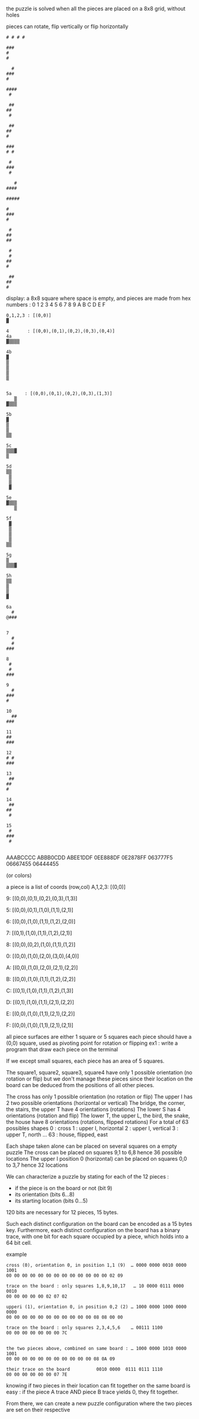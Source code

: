 
the puzzle is solved when all the pieces are placed on a 8x8 grid, without holes

pieces can rotate, flip vertically or flip horizontally


```
# # # #

###
#
#

  #
###
#

####
 #

 ##
##
 #

 ##
##
#

###
# #

 #
###
 #

   #
####

#####

#
###
#

 #
##
##

 #
 #
##
#

 ##
##
#

```

display: a 8x8 square where space is empty, and pieces are made from hex numbers : 0 1 2 3 4 5 6 7 8 9 A B C D E F


```
0,1,2,3 : [(0,0)]
▓

4       : [(0,0),(0,1),(0,2),(0,3),(0,4)]   
4a     
▓▒▒▒▒

4b
▓
▒
▒
▒
▒


5a     : [(0,0),(0,1),(0,2),(0,3),(1,3)]
   ▒
▓▒▒▒

5b
▓
▒
▒
▒▒

5c
▒▒▒▓
▒

5d
▒▒
 ▒
 ▒
 ▓

5e
▓▒▒▒
   ▒

5f
 ▓
 ▒
 ▒
 ▒
▒▒

5g
▒
▒▒▒▓

5h
▒▒
▒
▒
▓

6a
  #
@###


7
  #
  #
###

8
 #
 #
###

9
  #
###
#

10
  ##
###

11
##
###

12
# #
###

13
 ##
##
#

14
 ##
##
 #

15
 #
###
 #


```
AAABCCCC
ABBB0CDD
ABEE1DDF
0EE888DF
0E2878FF
063777F5
06667455
06444455

(or colors)

a piece is a list of coords (row,col)
A,1,2,3: [(0,0)]

9: [(0,0),(0,1),(0,2),(0,3),(1,3)]

5: [(0,0),(0,1),(1,0),(1,1),(2,1)]

6: [(0,0),(1,0),(1,1),(1,2),(2,0)]

7: [(0,1),(1,0),(1,1),(1,2),(2,1)]

8: [(0,0),(0,2),(1,0),(1,1),(1,2)]

0: [(0,0),(1,0),(2,0),(3,0),(4,0)]

A: [(0,0),(1,0),(2,0),(2,1),(2,2)]

B: [(0,0),(1,0),(1,1),(1,2),(2,2)]

C: [(0,1),(1,0),(1,1),(1,2),(1,3)]

D: [(0,1),(1,0),(1,1),(2,1),(2,2)]

E: [(0,0),(1,0),(1,1),(2,1),(2,2)]

F: [(0,0),(1,0),(1,1),(2,1),(2,1)]

all piece surfaces are either 1 square or 5 squares
each piece should have a (0,0) square, used as pivoting point for rotation or flipping
ex1 : write a program that draw each piece on the terminal


If we except small squares, each piece has an area of 5 squares.

The square1, square2, square3, square4 have only 1 possible orientation (no rotation or flip) but we don't manage these pieces since their location on the board can be deduced from the positions of all other pieces.

The cross has only 1 possible orientation (no rotation or flip)
The upper I has 2 two possible orientations (horizontal or vertical)
The bridge, the corner, the stairs, the upper T have 4 orientations (rotations)
The lower S has 4 orientations (rotation and flip)
The lower T, the upper L, the bird, the snake, the house have 8 orientations (rotations, flipped rotations)
For a total of 63 possibles shapes
0 : cross
1 : upper I, horizontal
2 : upper I, vertical
3 : upper T, north
…
63 : house, flipped, east


Each shape taken alone can be placed on several squares on a empty puzzle
The cross can be placed on squares 9,1 to 6,8 hence 36 possible locations
The upper I position 0 (horizontal) can be placed on squares 0,0 to 3,7 hence 32 locations

We can characterize a puzzle by stating for each of the 12 pieces :
- if the piece is on the board or not (bit 9)
- its orientation (bits 6…8)
- its starting location (bits 0…5)

120 bits are necessary for 12 pieces, 15 bytes.

Such each distinct configuration on the board can be encoded as a 15 bytes key.
Furthermore, each distinct configuration on the board has a binary trace, with one bit for each square occupied by a piece, which holds into a 64 bit cell. 

example
``` 
cross (0), orientation 0, in position 1,1 (9)  … 0000 0000 0010 0000 1001
00 00 00 00 00 00 00 00 00 00 00 00 00 02 09 

trace on the board : only squares 1,8,9,10,17   … 10 0000 0111 0000 0010
00 00 00 00 00 02 07 02

upperi (1), orientation 0, in position 0,2 (2) … 1000 0000 1000 0000 0000
00 00 00 00 00 00 00 00 00 00 00 08 08 00 00

trace on the board : only squares 2,3,4,5,6    … 00111 1100
00 00 00 00 00 00 00 7C


the two pieces above, combined on same board : … 1000 0000 1010 0000 1001
00 00 00 00 00 00 00 00 00 00 00 08 0A 09

their trace on the board          0010 0000  0111 0111 1110
00 00 00 00 00 00 07 7E
```
knowing if two pieces in their location can fit together on the same board is easy : if the piece A trace AND piece B trace yields 0, they fit together.

From there, we can create a new puzzle configuration where the two pieces are set on their respective 




